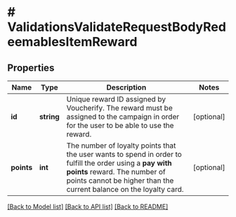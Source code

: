 # # ValidationsValidateRequestBodyRedeemablesItemReward

## Properties

Name | Type | Description | Notes
------------ | ------------- | ------------- | -------------
**id** | **string** | Unique reward ID assigned by Voucherify. The reward must be assigned to the campaign in order for the user to be able to use the reward. | [optional]
**points** | **int** | The number of loyalty points that the user wants to spend in order to fulfill the order using a **pay with points** reward. The number of points cannot be higher than the current balance on the loyalty card. | [optional]

[[Back to Model list]](../../README.md#models) [[Back to API list]](../../README.md#endpoints) [[Back to README]](../../README.md)
